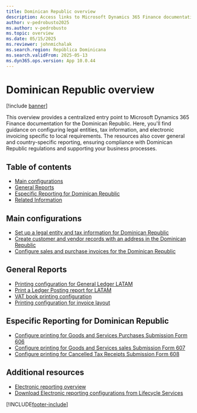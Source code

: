 ```yaml
---
title: Dominican Republic overview
description: Access links to Microsoft Dynamics 365 Finance documentation resources for Dominican Republic, including links that direct to resources about electronic invoicing. 
author: v-pedrobusto2025
ms.author: v-pedrobusto
ms.topic: overview
ms.date: 05/15/2025
ms.reviewer: johnmichalak
ms.search.region: República Dominicana
ms.search.validFrom: 2025-05-13
ms.dyn365.ops.version: App 10.0.44
---
```


# Dominican Republic overview

[!include [banner](../../includes/banner.md)]

This overview provides a centralized entry point to Microsoft Dynamics 365 Finance documentation for the Dominican Republic. Here, you'll find guidance on configuring legal entities, tax information, and electronic invoicing specific to local requirements. The resources also cover general and country-specific reporting, ensuring compliance with Dominican Republic regulations and supporting your business processes.

## Table of contents

- [Main configurations](#main-configurations)
- [General Reports](#general-reports)
- [Especific Reporting for Dominican Republic](#especific-reporting-for-dominican-republic)
- [Related Information](#related-information)

## Main configurations

- [Set up a legal entity and tax information for Dominican Republic](ltm-set-up-legal-entity-and-tax-dominican-republic.md)
- [Create customer and vendor records with an address in the Dominican Republic](ltm-create-customer-and-vendor-dominican-republic.md)
- [Configure sales and purchase invoices for the Dominican Republic](ltm-configure-invoices-dominican-republic.md)


## General Reports

- [Printing configuration for General Ledger LATAM](ltm-general-ledger.md)
- [Print a Ledger Posting report for LATAM](ltm-ledger-posting-report.md)
- [VAT book printing configuration](ltm-vat-book.md)
- [Printing configuration for invoice layout](ltm-invoice-layout-print.md)

## Especific Reporting for Dominican Republic

- [Configure printing for Goods and Services Purchases Submission Form 606](ltm-configure-dom-purchaseform606.md)
- [Configure printing for Goods and Services sales Submission Form 607](ltm-configure-dom-salesform607.md)
- [Configure printing for Cancelled Tax Receipts Submission Form 608](ltm-configure-dom-cancelledtaxreceiptsform606.md)


## Additional resources

- [Electronic reporting overview](../../../fin-ops-core/dev-itpro/analytics/general-electronic-reporting.md)
- [Download Electronic reporting configurations from Lifecycle Services](../../../fin-ops-core/dev-itpro/analytics/download-electronic-reporting-configuration-lcs.md)

[!INCLUDE[footer-include](../../../includes/footer-banner.md)]

